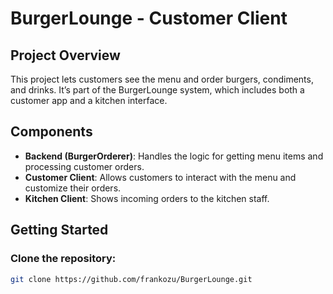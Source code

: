 # BurgerLounge - Customer Client

## Project Overview
This project lets customers see the menu and order burgers, condiments, and drinks. It’s part of the BurgerLounge system, which includes both a customer app and a kitchen interface.

## Components
- **Backend (BurgerOrderer)**: Handles the logic for getting menu items and processing customer orders.
- **Customer Client**: Allows customers to interact with the menu and customize their orders.
- **Kitchen Client**: Shows incoming orders to the kitchen staff.

## Getting Started

### Clone the repository:
```bash
git clone https://github.com/frankozu/BurgerLounge.git